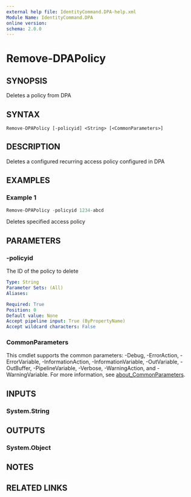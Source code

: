 ```yaml
---
external help file: IdentityCommand.DPA-help.xml
Module Name: IdentityCommand.DPA
online version:
schema: 2.0.0
---
```


# Remove-DPAPolicy

## SYNOPSIS
Deletes a policy from DPA

## SYNTAX

```
Remove-DPAPolicy [-policyid] <String> [<CommonParameters>]
```

## DESCRIPTION
Deletes a configured recurring access policy configured in DPA

## EXAMPLES

### Example 1
```powershell
Remove-DPAPolicy -policyid 1234-abcd
```

Deletes specified access policy

## PARAMETERS

### -policyid
The ID of the policy to delete

```yaml
Type: String
Parameter Sets: (All)
Aliases:

Required: True
Position: 0
Default value: None
Accept pipeline input: True (ByPropertyName)
Accept wildcard characters: False
```

### CommonParameters
This cmdlet supports the common parameters: -Debug, -ErrorAction, -ErrorVariable, -InformationAction, -InformationVariable, -OutVariable, -OutBuffer, -PipelineVariable, -Verbose, -WarningAction, and -WarningVariable. For more information, see [about_CommonParameters](http://go.microsoft.com/fwlink/?LinkID=113216).

## INPUTS

### System.String

## OUTPUTS

### System.Object
## NOTES

## RELATED LINKS
